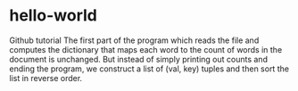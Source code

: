 # hello-world
Github tutorial
The first part of the program which reads the file and computes the dictionary that maps each word to the count of words in the document is unchanged. But instead of simply printing out counts and ending the program, we construct a list of (val, key) tuples and then sort the list in reverse order.
